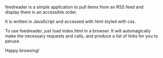 feedreader is a simple application to pull items from an RSS feed and display them in an accessible order.

It is written in JavaScript and accessed with html styled with css.

To use feedreader, just load index.html in a browser. It will automagically make the necessary requests and calls, and produce a list of links for you to peruse.

Happy browsing!
